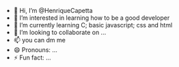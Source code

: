 - 👋 Hi, I’m @HenriqueCapetta
- 👀 I’m interested in learning how to be a good developer
- 🌱 I’m currently learning C; basic javascript; css and html
- 💞️ I’m looking to collaborate on ...
- 📫 you can dm me 
- 😄 Pronouns: ...
- ⚡ Fun fact: ...

<!---
HenriqueCapetta/HenriqueCapetta is a ✨ special ✨ repository because its `README.md` (this file) appears on your GitHub profile.
You can click the Preview link to take a look at your changes.
--->
